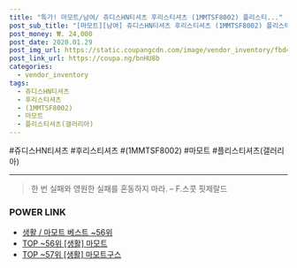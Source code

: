 ```yaml
--- 
title: "특가! 마모트/남여/ 쥬디스HN티셔츠 후리스티셔츠 (1MMTSF8002) 플리스티..." 
post_sub_title: "[마모트][남여] 쥬디스HN티셔츠 후리스티셔츠 (1MMTSF8002) 플리스티셔츠(갤러리아)" 
post_money: ₩. 24,000 
post_date: 2020.01.29 
post_img_url: https://static.coupangcdn.com/image/vendor_inventory/fbd4/4d105d7d51f64f9e58b40dd3004f459ffd9baf21b5f197469cf7b71c8e86.JPG 
post_link_url: https://coupa.ng/bnHU8b 
categories: 
  - vendor_inventory 
tags: 
  - 쥬디스HN티셔츠 
  - 후리스티셔츠 
  - (1MMTSF8002) 
  - 마모트 
  - 플리스티셔츠(갤러리아) 
--- 
```

  #쥬디스HN티셔츠 #후리스티셔츠 #(1MMTSF8002) #마모트 #플리스티셔츠(갤러리아) 
<hr> 

> 한 번 실패와 영원한 실패를 혼동하지 마라. – F.스콧 핏제랄드 


### POWER LINK

* <a href="https://blog.naver.com/santokki14/221788349548" target="_blank">생활 / 마모트 베스트 ~56위</a>
* <a href="https://blog.naver.com/an0733/221788349530" target="_blank"> TOP ~56위 [생활] 마모트</a>
* <a href="https://blog.naver.com/fasyy4321/221779775535" target="_blank"> TOP ~57위 [생활] 마모트구스</a>
